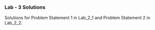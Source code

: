 ### Lab - 3 Solutions
Solutions for Problem Statement 1 in Lab_2_1 and Problem Statement 2 in Lab_2_2.
